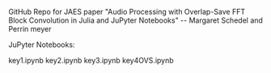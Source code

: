 GitHub Repo for JAES paper "Audio Processing with Overlap-Save FFT Block
Convolution in Julia and JuPyter Notebooks" -- Margaret Schedel and Perrin meyer

JuPyter Notebooks:

key1.ipynb
key2.ipynb
key3.ipynb
key4OVS.ipynb




